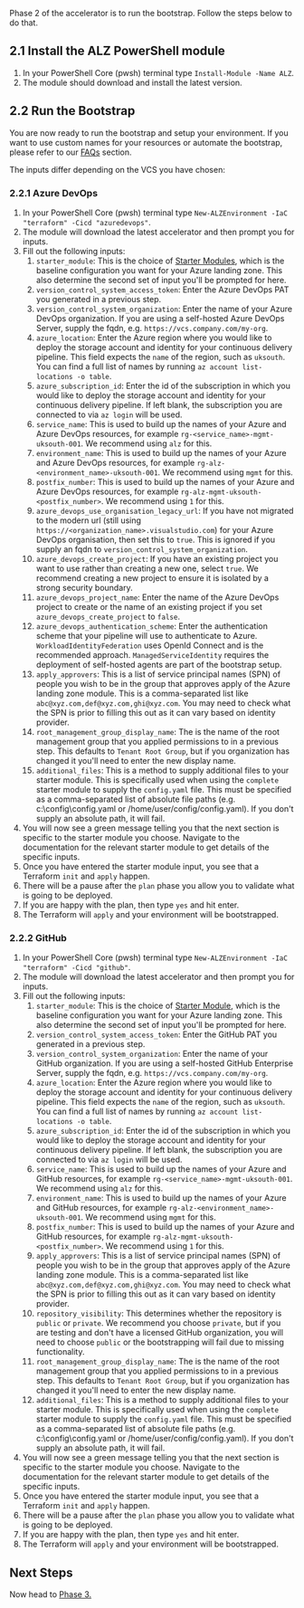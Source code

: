 <!-- markdownlint-disable first-line-h1 -->
Phase 2 of the accelerator is to run the bootstrap. Follow the steps below to do that.

## 2.1 Install the ALZ PowerShell module

1. In your PowerShell Core (pwsh) terminal type `Install-Module -Name ALZ`.
1. The module should download and install the latest version.

## 2.2 Run the Bootstrap

You are now ready to run the bootstrap and setup your environment. If you want to use custom names for your resources or automate the bootstrap, please refer to our [FAQs](https://github.com/Azure/alz-terraform-accelerator/wiki/Frequently-Asked-Questions) section.

The inputs differ depending on the VCS you have chosen:

### 2.2.1 Azure DevOps

1. In your PowerShell Core (pwsh) terminal type `New-ALZEnvironment -IaC "terraform" -Cicd "azuredevops"`.
1. The module will download the latest accelerator and then prompt you for inputs.
1. Fill out the following inputs:
    1. `starter_module`: This is the choice of [Starter Modules][wiki_starter_modules], which is the baseline configuration you want for your Azure landing zone. This also determine the second set of input you'll be prompted for here.
    1. `version_control_system_access_token`: Enter the Azure DevOps PAT you generated in a previous step.
    1. `version_control_system_organization`: Enter the name of your Azure DevOps organization. If you are using a self-hosted Azure DevOps Server, supply the fqdn, e.g. `https://vcs.company.com/my-org`.
    1. `azure_location`: Enter the Azure region where you would like to deploy the storage account and identity for your continuous delivery pipeline. This field expects the `name` of the region, such as `uksouth`. You can find a full list of names by running `az account list-locations -o table`.
    1. `azure_subscription_id`: Enter the id of the subscription in which you would like to deploy the storage account and identity for your continuous delivery pipeline. If left blank, the subscription you are connected to via `az login` will be used.
    1. `service_name`: This is used to build up the names of your Azure and Azure DevOps resources, for example `rg-<service_name>-mgmt-uksouth-001`. We recommend using `alz` for this.
    1. `environment_name`: This is used to build up the names of your Azure and Azure DevOps resources, for example `rg-alz-<environment_name>-uksouth-001`. We recommend using `mgmt` for this.
    1. `postfix_number`: This is used to build up the names of your Azure and Azure DevOps resources, for example `rg-alz-mgmt-uksouth-<postfix_number>`. We recommend using `1` for this.
    1. `azure_devops_use_organisation_legacy_url`: If you have not migrated to the modern url (still using `https://<organization_name>.visualstudio.com`) for your Azure DevOps organisation, then set this to `true`. This is ignored if you supply an fqdn to `version_control_system_organization`.
    1. `azure_devops_create_project`: If you have an existing project you want to use rather than creating a new one, select `true`. We recommend creating a new project to ensure it is isolated by a strong security boundary.
    1. `azure_devops_project_name`: Enter the name of the Azure DevOps project to create or the name of an existing project if you set `azure_devops_create_project` to `false`.
    1. `azure_devops_authentication_scheme`: Enter the authentication scheme that your pipeline will use to authenticate to Azure. `WorkloadIdentityFederation` uses OpenId Connect and is the recommended approach. `ManagedServiceIdentity` requires the deployment of self-hosted agents are part of the bootstrap setup.
    1. `apply_approvers`: This is a list of service principal names (SPN) of people you wish to be in the group that approves apply of the Azure landing zone module. This is a comma-separated list like `abc@xyz.com,def@xyz.com,ghi@xyz.com`. You may need to check what the SPN is prior to filling this out as it can vary based on identity provider.
    1. `root_management_group_display_name`: The is the name of the root management group that you applied permissions to in a previous step. This defaults to `Tenant Root Group`, but if you organization has changed it you'll need to enter the new display name.
    1. `additional_files`: This is a method to supply additional files to your starter module. This is specifically used when using the `complete` starter module to supply the `config.yaml` file. This must be specified as a comma-separated list of absolute file paths (e.g. c:\\config\\config.yaml or /home/user/config/config.yaml). If you don't supply an absolute path, it will fail.
1. You will now see a green message telling you that the next section is specific to the starter module you choose. Navigate to the documentation for the relevant starter module to get details of the specific inputs.
1. Once you have entered the starter module input, you see that a Terraform `init` and `apply` happen.
1. There will be a pause after the `plan` phase you allow you to validate what is going to be deployed.
1. If you are happy with the plan, then type `yes` and hit enter.
1. The Terraform will `apply` and your environment will be bootstrapped.

### 2.2.2 GitHub

1. In your PowerShell Core (pwsh) terminal type `New-ALZEnvironment -IaC "terraform" -Cicd "github"`.
1. The module will download the latest accelerator and then prompt you for inputs.
1. Fill out the following inputs:
    1. `starter_module`: This is the choice of [Starter Module][wiki_starter_modules], which is the baseline configuration you want for your Azure landing zone. This also determine the second set of input you'll be prompted for here.
    1. `version_control_system_access_token`: Enter the GitHub PAT you generated in a previous step.
    1. `version_control_system_organization`: Enter the name of your GitHub organization. If you are using a self-hosted GitHub Enterprise Server, supply the fqdn, e.g. `https://vcs.company.com/my-org`.
    1. `azure_location`: Enter the Azure region where you would like to deploy the storage account and identity for your continuous delivery pipeline. This field expects the `name` of the region, such as `uksouth`. You can find a full list of names by running `az account list-locations -o table`.
    1. `azure_subscription_id`: Enter the id of the subscription in which you would like to deploy the storage account and identity for your continuous delivery pipeline. If left blank, the subscription you are connected to via `az login` will be used.
    1. `service_name`: This is used to build up the names of your Azure and GitHub resources, for example `rg-<service_name>-mgmt-uksouth-001`. We recommend using `alz` for this.
    1. `environment_name`: This is used to build up the names of your Azure and GitHub resources, for example `rg-alz-<environment_name>-uksouth-001`. We recommend using `mgmt` for this.
    1. `postfix_number`: This is used to build up the names of your Azure and GitHub resources, for example `rg-alz-mgmt-uksouth-<postfix_number>`. We recommend using `1` for this.
    1. `apply_approvers`: This is a list of service principal names (SPN) of people you wish to be in the group that approves apply of the Azure landing zone module. This is a comma-separated list like `abc@xyz.com,def@xyz.com,ghi@xyz.com`. You may need to check what the SPN is prior to filling this out as it can vary based on identity provider.
    1. `repository_visibility`: This determines whether the repository is `public` or `private`. We recommend you choose `private`, but if you are testing and don't have a licensed GitHub organization, you will need to choose `public` or the bootstrapping will fail due to missing functionality.
    1. `root_management_group_display_name`: The is the name of the root management group that you applied permissions to in a previous step. This defaults to `Tenant Root Group`, but if you organization has changed it you'll need to enter the new display name.
    1. `additional_files`: This is a method to supply additional files to your starter module. This is specifically used when using the `complete` starter module to supply the `config.yaml` file. This must be specified as a comma-separated list of absolute file paths (e.g. c:\\config\\config.yaml or /home/user/config/config.yaml). If you don't supply an absolute path, it will fail.
1. You will now see a green message telling you that the next section is specific to the starter module you choose. Navigate to the documentation for the relevant starter module to get details of the specific inputs.
1. Once you have entered the starter module input, you see that a Terraform `init` and `apply` happen.
1. There will be a pause after the `plan` phase you allow you to validate what is going to be deployed.
1. If you are happy with the plan, then type `yes` and hit enter.
1. The Terraform will `apply` and your environment will be bootstrapped.

## Next Steps

Now head to [Phase 3.](%5BUser-Guide%5D-Quick-Start-Phase-3.md)

 [//]: # (************************)
 [//]: # (INSERT LINK LABELS BELOW)
 [//]: # (************************)

[wiki_starter_modules]:                                              %5BUser-Guide%5D-Starter-Modules "Wiki - Starter Modules"
